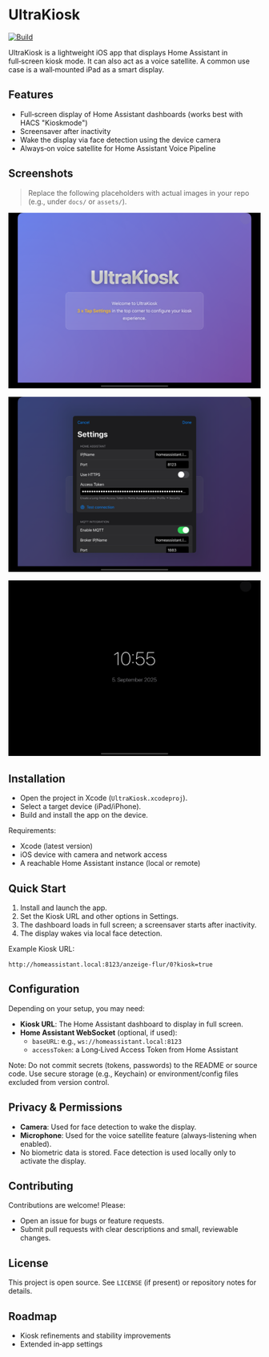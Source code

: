 # UltraKiosk

[![Build](https://github.com/mirkosertic/UltraKiosk/actions/workflows/build.yaml/badge.svg)](https://github.com/mirkosertic/UltraKiosk/actions/workflows/build.yaml)

UltraKiosk is a lightweight iOS app that displays Home Assistant in full‑screen kiosk mode. It can also act as a voice satellite. A common use case is a wall‑mounted iPad as a smart display.

## Features
- Full‑screen display of Home Assistant dashboards (works best with HACS "Kioskmode")
- Screensaver after inactivity
- Wake the display via face detection using the device camera
- Always‑on voice satellite for Home Assistant Voice Pipeline

## Screenshots
> Replace the following placeholders with actual images in your repo (e.g., under `docs/` or `assets/`).

![Start screen / Kiosk WebView](doc/welcome.png)

![Settings](doc/settings.png)

![Screensaver](doc/screensaver.png)


## Installation
- Open the project in Xcode (`UltraKiosk.xcodeproj`).
- Select a target device (iPad/iPhone).
- Build and install the app on the device.

Requirements:
- Xcode (latest version)
- iOS device with camera and network access
- A reachable Home Assistant instance (local or remote)

## Quick Start
1. Install and launch the app.
2. Set the Kiosk URL and other options in Settings.
3. The dashboard loads in full screen; a screensaver starts after inactivity.
4. The display wakes via local face detection.

Example Kiosk URL:
```
http://homeassistant.local:8123/anzeige-flur/0?kiosk=true
```

## Configuration
Depending on your setup, you may need:

- **Kiosk URL**: The Home Assistant dashboard to display in full screen.
- **Home Assistant WebSocket** (optional, if used):
  - `baseURL`: e.g., `ws://homeassistant.local:8123`
  - `accessToken`: a Long‑Lived Access Token from Home Assistant

Note: Do not commit secrets (tokens, passwords) to the README or source code. Use secure storage (e.g., Keychain) or environment/config files excluded from version control.

## Privacy & Permissions
- **Camera**: Used for face detection to wake the display.
- **Microphone**: Used for the voice satellite feature (always‑listening when enabled).
- No biometric data is stored. Face detection is used locally only to activate the display.

## Contributing
Contributions are welcome! Please:
- Open an issue for bugs or feature requests.
- Submit pull requests with clear descriptions and small, reviewable changes.

## License
This project is open source. See `LICENSE` (if present) or repository notes for details.

## Roadmap
- Kiosk refinements and stability improvements
- Extended in‑app settings
 
